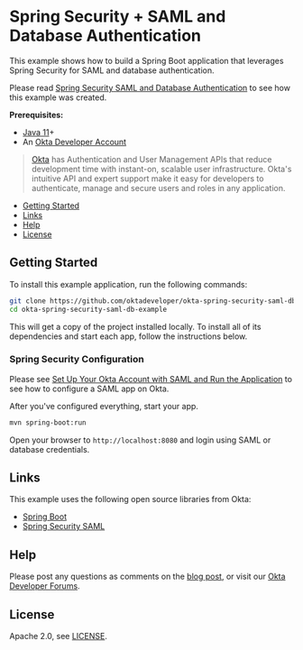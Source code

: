 # Spring Security + SAML and Database Authentication
 
This example shows how to build a Spring Boot application that leverages Spring Security for SAML and database authentication.

Please read [Spring Security SAML and Database Authentication](https://developer.okta.com/blog/2020/10/14/spring-security-saml-database-authentication) to see how this example was created. 

**Prerequisites:** 

* [Java 11](https://adoptopenjdk.net/)+
* An [Okta Developer Account](https://developer.okta.com/signup/)

> [Okta](https://developer.okta.com/) has Authentication and User Management APIs that reduce development time with instant-on, scalable user infrastructure. Okta's intuitive API and expert support make it easy for developers to authenticate, manage and secure users and roles in any application.

* [Getting Started](#getting-started)
* [Links](#links)
* [Help](#help)
* [License](#license)

## Getting Started

To install this example application, run the following commands:

```bash
git clone https://github.com/oktadeveloper/okta-spring-security-saml-db-example.git
cd okta-spring-security-saml-db-example
```

This will get a copy of the project installed locally. To install all of its dependencies and start each app, follow the instructions below.

### Spring Security Configuration

Please see [Set Up Your Okta Account with SAML and Run the Application](https://developer.okta.com/blog/2020/10/14/spring-security-saml-database-authentication#set-up-your-okta-account-with-saml-and-run-the-application) to see how to configure a SAML app on Okta.

After you've configured everything, start your app.

```bash
mvn spring-boot:run
```

Open your browser to `http://localhost:8080` and login using SAML or database credentials.

## Links

This example uses the following open source libraries from Okta:

* [Spring Boot](https://spring.io/projects/spring-boot)
* [Spring Security SAML](https://spring.io/projects/spring-security-saml)

## Help

Please post any questions as comments on the [blog post](https://developer.okta.com/blog/2020/10/14/spring-security-saml-database-authentication), or visit our [Okta Developer Forums](https://devforum.okta.com/).

## License

Apache 2.0, see [LICENSE](LICENSE).
